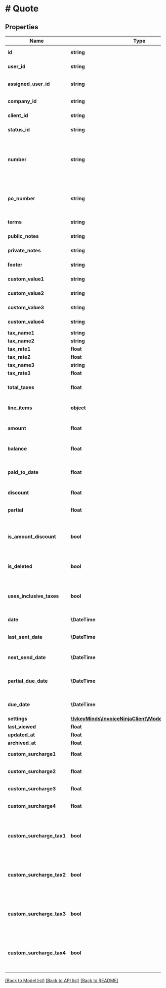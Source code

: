 # # Quote

## Properties

Name | Type | Description | Notes
------------ | ------------- | ------------- | -------------
**id** | **string** | The quote hashed id | [optional]
**user_id** | **string** | The user hashed id | [optional]
**assigned_user_id** | **string** | The assigned user hashed id | [optional]
**company_id** | **string** | The company hashed id | [optional]
**client_id** | **string** | The client hashed id | [optional]
**status_id** | **string** | The status of the quote | [optional]
**number** | **string** | The quote number - is a unique alpha numeric number per quote per company | [optional]
**po_number** | **string** | The purchase order number associated with this quote | [optional]
**terms** | **string** | The quote terms | [optional]
**public_notes** | **string** | Public notes for the quote | [optional]
**private_notes** | **string** | Private notes for the quote | [optional]
**footer** | **string** | Footer text of quote | [optional]
**custom_value1** | **string** | Custom value field | [optional]
**custom_value2** | **string** | Custom value field | [optional]
**custom_value3** | **string** | Custom value field | [optional]
**custom_value4** | **string** | Custom value field | [optional]
**tax_name1** | **string** | The tax name | [optional]
**tax_name2** | **string** | The tax name | [optional]
**tax_rate1** | **float** | The tax rate | [optional]
**tax_rate2** | **float** | The tax rate | [optional]
**tax_name3** | **string** | The tax name | [optional]
**tax_rate3** | **float** | The tax rate | [optional]
**total_taxes** | **float** | The total taxes for the quote | [optional]
**line_items** | **object** | An array of line items of the quote | [optional]
**amount** | **float** | The total amount of the quote | [optional]
**balance** | **float** | The balance due of the quote | [optional]
**paid_to_date** | **float** | The amount that has been paid to date on the quote | [optional]
**discount** | **float** | The quote discount | [optional]
**partial** | **float** | The partial/deposit amount | [optional]
**is_amount_discount** | **bool** | Boolean flag determining if the quote is an amount or percentage | [optional]
**is_deleted** | **bool** | Boolean flag determining if the quote has been deleted | [optional]
**uses_inclusive_taxes** | **bool** | Defines the type of taxes used as either inclusive or exclusive | [optional]
**date** | **\DateTime** | The Quote Date | [optional]
**last_sent_date** | **\DateTime** | The last date the quote was sent out | [optional]
**next_send_date** | **\DateTime** | The Next date for a reminder to be sent | [optional]
**partial_due_date** | **\DateTime** | The date when the partial/deposit is due | [optional]
**due_date** | **\DateTime** | The date the quote is valid until | [optional]
**settings** | [**\IvkeyMinds\InvoiceNinjaClient\Model\CompanySettings**](CompanySettings.md) |  | [optional]
**last_viewed** | **float** | Timestamp | [optional]
**updated_at** | **float** | Timestamp | [optional]
**archived_at** | **float** | Timestamp | [optional]
**custom_surcharge1** | **float** | First Custom Surcharge | [optional]
**custom_surcharge2** | **float** | Second Custom Surcharge | [optional]
**custom_surcharge3** | **float** | Third Custom Surcharge | [optional]
**custom_surcharge4** | **float** | Fourth Custom Surcharge | [optional]
**custom_surcharge_tax1** | **bool** | Toggles charging taxes on custom surcharge amounts | [optional]
**custom_surcharge_tax2** | **bool** | Toggles charging taxes on custom surcharge amounts | [optional]
**custom_surcharge_tax3** | **bool** | Toggles charging taxes on custom surcharge amounts | [optional]
**custom_surcharge_tax4** | **bool** | Toggles charging taxes on custom surcharge amounts | [optional]

[[Back to Model list]](../../README.md#models) [[Back to API list]](../../README.md#endpoints) [[Back to README]](../../README.md)
